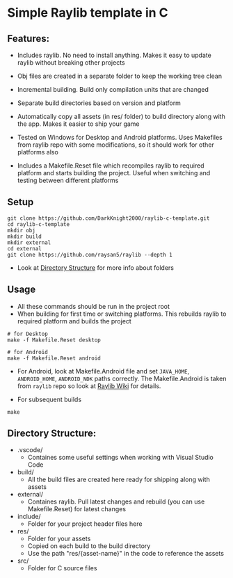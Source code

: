 # Simple Raylib template in C

## Features:

- Includes raylib. No need to install anything. Makes it easy to update raylib without breaking other projects

- Obj files are created in a separate folder to keep the working tree clean
- Incremental building. Build only compilation units that are changed
- Separate build directories based on version and platform
- Automatically copy all assets (in res/ folder) to build directory along with the app. Makes it easier to ship your game
- Tested on Windows for Desktop and Android platforms. Uses Makefiles from raylib repo with some modifications, so it should work for other platforms also
- Includes a Makefile.Reset file which recompiles raylib to required platform and starts building the project. Useful when switching and testing between different platforms


## Setup


    git clone https://github.com/DarkKnight2000/raylib-c-template.git
    cd raylib-c-template
    mkdir obj
    mkdir build
    mkdir external
    cd external
    git clone https://github.com/raysan5/raylib --depth 1

- Look at [Directory Structure](#directory-structure) for more info about folders


## Usage

- All these commands should be run in the project root
- When building for first time or switching platforms. This rebuilds raylib to required platform and builds the project
```
# for Desktop
make -f Makefile.Reset desktop

# for Android
make -f Makefile.Reset android
```

- For Android, look at Makefile.Android file and set `JAVA_HOME`, `ANDROID_HOME`, `ANDROID_NDK` paths correctly. The Makefile.Android is taken from `raylib` repo so look at [Raylib Wiki](https://github.com/raysan5/raylib/wiki/Working-for-Android) for details.

- For subsequent builds

```
make
```

## Directory Structure:

- .vscode/
  - Containes some useful settings when working with Visual Studio Code
- build/
  - All the build files are created here ready for shipping along with assets
- external/
  - Containes raylib. Pull latest changes and rebuild (you can use Makefile.Reset) for latest changes
- include/
  - Folder for your project header files here
- res/
  - Folder for your assets
  - Copied on each build to the build directory
  - Use the path "res/{asset-name}" in the code to reference the assets
- src/
  - Folder for C source files

